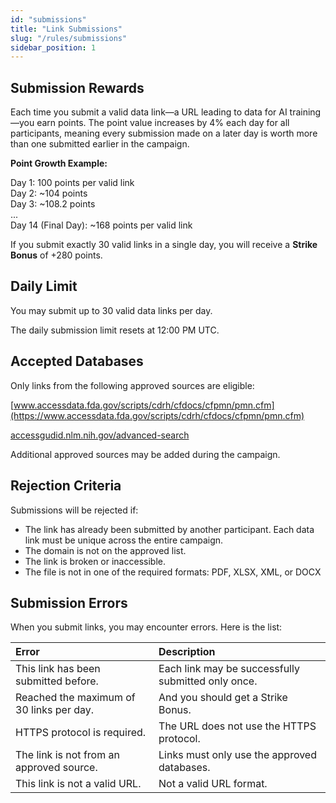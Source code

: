 ```yaml
---
id: "submissions"
title: "Link Submissions"
slug: "/rules/submissions"
sidebar_position: 1
---
```


## Submission Rewards

Each time you submit a valid data link—a URL leading to data for AI training—you earn points. The point value increases by 4% each day for all participants, meaning every submission made on a later day is worth more than one submitted earlier in the campaign.

**Point Growth Example:**

Day 1: 100 points per valid link<br/>
Day 2: ~104 points<br/>
Day 3: ~108.2 points<br/>
...<br/>
Day 14 (Final Day): ~168 points per valid link

If you submit exactly 30 valid links in a single day, you will receive a **Strike Bonus** of +280 points.

## Daily Limit

You may submit up to 30 valid data links per day.

The daily submission limit resets at 12:00 PM UTC.

## Accepted Databases

Only links from the following approved sources are eligible:
 
[www.accessdata.fda.gov/scripts/cdrh/cfdocs/cfpmn/pmn.cfm](https://www.accessdata.fda.gov/scripts/cdrh/cfdocs/cfpmn/pmn.cfm)

[accessgudid.nlm.nih.gov/advanced-search](https://accessgudid.nlm.nih.gov/advanced-search)

Additional approved sources may be added during the campaign.

## Rejection Criteria

Submissions will be rejected if:

- The link has already been submitted by another participant. Each data link must be unique across the entire campaign.
- The domain is not on the approved list.
- The link is broken or inaccessible.
- The file is not in one of the required formats: PDF, XLSX, XML, or DOCX

## Submission Errors

When you submit links, you may encounter errors. Here is the list:

| **Error** | **Description** |
| :- | :- |
| This link has been submitted before. | Each link may be successfully submitted only once. |
| Reached the maximum of 30 links per day. | And you should get a Strike Bonus. |
| HTTPS protocol is required. | The URL does not use the HTTPS protocol. |
| The link is not from an approved source. | Links must only use the approved databases. |
| This link is not a valid URL. | Not a valid URL format. |